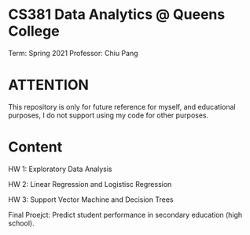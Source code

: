 # CS381 Data Analytics @ Queens College
Term: Spring 2021
Professor: Chiu Pang

# ATTENTION
This repository is only for future reference for myself, and educational purposes, I do not support using my code for other purposes.

# Content
HW 1: Exploratory Data Analysis

HW 2: Linear Regression and Logistisc Regression

HW 3: Support Vector Machine and Decision Trees

Final Proejct: Predict student performance in secondary education (high school).
